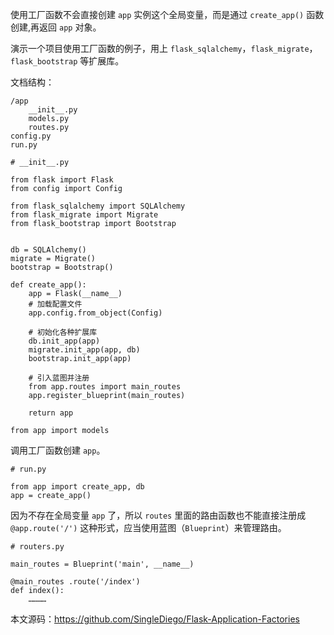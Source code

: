 使用工厂函数不会直接创建 ``app`` 实例这个全局变量，而是通过 ``create_app()`` 函数创建,再返回 ``app`` 对象。

演示一个项目使用工厂函数的例子，用上 ``flask_sqlalchemy``，``flask_migrate``，``flask_bootstrap`` 等扩展库。

文档结构：
```
/app
    __init__.py
    models.py
    routes.py
config.py
run.py
```

```
# __init__.py

from flask import Flask
from config import Config

from flask_sqlalchemy import SQLAlchemy
from flask_migrate import Migrate
from flask_bootstrap import Bootstrap


db = SQLAlchemy()
migrate = Migrate()
bootstrap = Bootstrap()

def create_app():
    app = Flask(__name__)
    # 加载配置文件
    app.config.from_object(Config)

    # 初始化各种扩展库
    db.init_app(app)
    migrate.init_app(app, db)
    bootstrap.init_app(app)

    # 引入蓝图并注册
    from app.routes import main_routes
    app.register_blueprint(main_routes)

    return app

from app import models
```

调用工厂函数创建 ``app``。

```
# run.py

from app import create_app, db
app = create_app()
```

因为不存在全局变量 ``app`` 了，所以 ``routes`` 里面的路由函数也不能直接注册成 ``@app.route('/')`` 这种形式，应当使用蓝图（``Blueprint``）来管理路由。

```
# routers.py

main_routes = Blueprint('main', __name__)

@main_routes .route('/index')
def index():
    …………
```

本文源码：https://github.com/SingleDiego/Flask-Application-Factories
